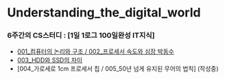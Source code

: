 # Understanding_the_digital_world
### 6주간의 CS스터디 : [1일 1로그 100일완성 IT지식] ###
* [001_컴퓨터의 논리와 구조 / 002_프로세서 속도와 심장 박동수](https://github.com/sumin-dev/Understanding_the_digital_world/blob/main/001_%EC%BB%B4%ED%93%A8%ED%84%B0%EC%9D%98%20%EB%85%BC%EB%A6%AC%EC%99%80%20%EA%B5%AC%EC%A1%B0%2C%20002_%ED%94%84%EB%A1%9C%EC%84%B8%EC%84%9C%20%EC%86%8D%EB%8F%84%EC%99%80%20%EC%8B%AC%EC%9E%A5%20%EB%B0%95%EB%8F%99%EC%88%98.md)
* [003_HDD와 SSD의 차이](https://github.com/sumin-dev/Understanding_the_digital_world/blob/main/003_HDD%EC%99%80%20SDD%EC%9D%98%20%EC%B0%A8%EC%9D%B4.md)
* [004_가로세로 1cm 프로세서 칩 / 005_50년 넘게 유지된 무어의 법칙] (작성중)
